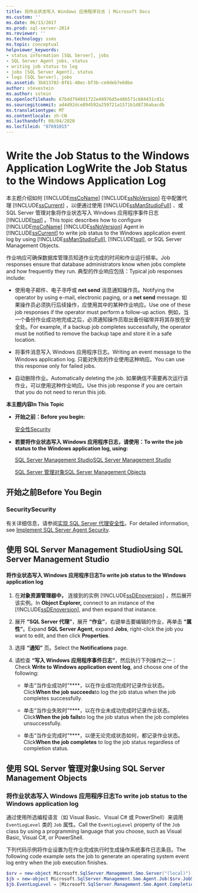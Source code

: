 ```yaml
---
title: 将作业状态写入 Windows 应用程序日志 | Microsoft Docs
ms.custom: ''
ms.date: 06/13/2017
ms.prod: sql-server-2014
ms.reviewer: ''
ms.technology: ssms
ms.topic: conceptual
helpviewer_keywords:
- status information [SQL Server], jobs
- SQL Server Agent jobs, status
- writing job status to log
- jobs [SQL Server Agent], status
- logs [SQL Server], jobs
ms.assetid: 3b813702-8f61-40ec-bf3b-ce9deb7e68be
author: stevestein
ms.author: sstein
ms.openlocfilehash: 67bdd7948d1722e49976d5e48b571c684431cd1c
ms.sourcegitcommit: ad4d92dce894592a259721a1571b1d8736abacdb
ms.translationtype: MT
ms.contentlocale: zh-CN
ms.lasthandoff: 08/04/2020
ms.locfileid: "87691015"
---
```

# <a name="write-the-job-status-to-the-windows-application-log"></a><span data-ttu-id="fe9f6-102">Write the Job Status to the Windows Application Log</span><span class="sxs-lookup"><span data-stu-id="fe9f6-102">Write the Job Status to the Windows Application Log</span></span>
  <span data-ttu-id="fe9f6-103">本主题介绍如何 [!INCLUDE[msCoName](../../includes/msconame-md.md)] [!INCLUDE[ssNoVersion](../../includes/ssnoversion-md.md)] 在中配置代理 [!INCLUDE[ssCurrent](../../includes/sscurrent-md.md)] ，以便通过使用 [!INCLUDE[ssManStudioFull](../../includes/ssmanstudiofull-md.md)] 、或 SQL Server 管理对象将作业状态写入 Windows 应用程序事件日志 [!INCLUDE[tsql](../../includes/tsql-md.md)] 。</span><span class="sxs-lookup"><span data-stu-id="fe9f6-103">This topic describes how to configure [!INCLUDE[msCoName](../../includes/msconame-md.md)] [!INCLUDE[ssNoVersion](../../includes/ssnoversion-md.md)] Agent in [!INCLUDE[ssCurrent](../../includes/sscurrent-md.md)] to write job status to the Windows application event log by using [!INCLUDE[ssManStudioFull](../../includes/ssmanstudiofull-md.md)], [!INCLUDE[tsql](../../includes/tsql-md.md)], or SQL Server Management Objects.</span></span>  
  
 <span data-ttu-id="fe9f6-104">作业响应可确保数据库管理员知道作业完成的时间和作业运行频率。</span><span class="sxs-lookup"><span data-stu-id="fe9f6-104">Job responses ensure that database administrators know when jobs complete and how frequently they run.</span></span> <span data-ttu-id="fe9f6-105">典型的作业响应包括：</span><span class="sxs-lookup"><span data-stu-id="fe9f6-105">Typical job responses include:</span></span>  
  
-   <span data-ttu-id="fe9f6-106">使用电子邮件、电子寻呼或 **net send** 消息通知操作员。</span><span class="sxs-lookup"><span data-stu-id="fe9f6-106">Notifying the operator by using e-mail, electronic paging, or a **net send** message.</span></span> <span data-ttu-id="fe9f6-107">如果操作员必须执行后续操作，应使用其中的某种作业响应。</span><span class="sxs-lookup"><span data-stu-id="fe9f6-107">Use one of these job responses if the operator must perform a follow-up action.</span></span> <span data-ttu-id="fe9f6-108">例如，当一个备份作业成功地完成之后，必须通知操作员取出备份磁带并将其存放在安全处。</span><span class="sxs-lookup"><span data-stu-id="fe9f6-108">For example, if a backup job completes successfully, the operator must be notified to remove the backup tape and store it in a safe location.</span></span>  
  
-   <span data-ttu-id="fe9f6-109">将事件消息写入 Windows 应用程序日志。</span><span class="sxs-lookup"><span data-stu-id="fe9f6-109">Writing an event message to the Windows application log.</span></span> <span data-ttu-id="fe9f6-110">只能对失败的作业使用这种响应。</span><span class="sxs-lookup"><span data-stu-id="fe9f6-110">You can use this response only for failed jobs.</span></span>  
  
-   <span data-ttu-id="fe9f6-111">自动删除作业。</span><span class="sxs-lookup"><span data-stu-id="fe9f6-111">Automatically deleting the job.</span></span> <span data-ttu-id="fe9f6-112">如果确信不需要再次运行该作业，可以使用这种作业响应。</span><span class="sxs-lookup"><span data-stu-id="fe9f6-112">Use this job response if you are certain that you do not need to rerun this job.</span></span>  
  
 <span data-ttu-id="fe9f6-113">**本主题内容**</span><span class="sxs-lookup"><span data-stu-id="fe9f6-113">**In This Topic**</span></span>  
  
-   <span data-ttu-id="fe9f6-114">**开始之前：**</span><span class="sxs-lookup"><span data-stu-id="fe9f6-114">**Before you begin:**</span></span>  
  
     [<span data-ttu-id="fe9f6-115">安全性</span><span class="sxs-lookup"><span data-stu-id="fe9f6-115">Security</span></span>](#Security)  
  
-   <span data-ttu-id="fe9f6-116">**若要将作业状态写入 Windows 应用程序日志，请使用：**</span><span class="sxs-lookup"><span data-stu-id="fe9f6-116">**To write the job status to the Windows application log, using:**</span></span>  
  
     [<span data-ttu-id="fe9f6-117">SQL Server Management Studio</span><span class="sxs-lookup"><span data-stu-id="fe9f6-117">SQL Server Management Studio</span></span>](#SSMS)  
  
     [<span data-ttu-id="fe9f6-118">SQL Server 管理对象</span><span class="sxs-lookup"><span data-stu-id="fe9f6-118">SQL Server Management Objects</span></span>](#SMO)  
  
##  <a name="before-you-begin"></a><a name="BeforeYouBegin"></a> <span data-ttu-id="fe9f6-119">开始之前</span><span class="sxs-lookup"><span data-stu-id="fe9f6-119">Before You Begin</span></span>  
  
###  <a name="security"></a><a name="Security"></a> <span data-ttu-id="fe9f6-120">Security</span><span class="sxs-lookup"><span data-stu-id="fe9f6-120">Security</span></span>  
 <span data-ttu-id="fe9f6-121">有关详细信息，请参阅[实现 SQL Server 代理安全性](implement-sql-server-agent-security.md)。</span><span class="sxs-lookup"><span data-stu-id="fe9f6-121">For detailed information, see [Implement SQL Server Agent Security](implement-sql-server-agent-security.md).</span></span>  
  
##  <a name="using-sql-server-management-studio"></a><a name="SSMS"></a> <span data-ttu-id="fe9f6-122">使用 SQL Server Management Studio</span><span class="sxs-lookup"><span data-stu-id="fe9f6-122">Using SQL Server Management Studio</span></span>  
  
#### <a name="to-write-job-status-to-the-windows-application-log"></a><span data-ttu-id="fe9f6-123">将作业状态写入 Windows 应用程序日志</span><span class="sxs-lookup"><span data-stu-id="fe9f6-123">To write job status to the Windows application log</span></span>  
  
1.  <span data-ttu-id="fe9f6-124">在**对象资源管理器中，** 连接到的实例 [!INCLUDE[ssDEnoversion](../../includes/ssdenoversion-md.md)] ，然后展开该实例。</span><span class="sxs-lookup"><span data-stu-id="fe9f6-124">In **Object Explorer,** connect to an instance of the [!INCLUDE[ssDEnoversion](../../includes/ssdenoversion-md.md)], and then expand that instance.</span></span>  
  
2.  <span data-ttu-id="fe9f6-125">展开 **“SQL Server 代理”**，展开 **“作业”**，右键单击要编辑的作业，再单击 **“属性”**。</span><span class="sxs-lookup"><span data-stu-id="fe9f6-125">Expand **SQL Server Agent**, expand **Jobs**, right-click the job you want to edit, and then click **Properties**.</span></span>  
  
3.  <span data-ttu-id="fe9f6-126">选择 **“通知”** 页。</span><span class="sxs-lookup"><span data-stu-id="fe9f6-126">Select the **Notifications** page.</span></span>  
  
4.  <span data-ttu-id="fe9f6-127">请检查 **“写入 Windows 应用程序事件日志”**，然后执行下列操作之一：</span><span class="sxs-lookup"><span data-stu-id="fe9f6-127">Check **Write to Windows application event log**, and choose one of the following:</span></span>  
  
    -   <span data-ttu-id="fe9f6-128">单击“当作业成功时”\*\*\*\*，以在作业成功完成时记录作业状态。</span><span class="sxs-lookup"><span data-stu-id="fe9f6-128">Click**When the job succeeds**to log the job status when the job completes successfully.</span></span>  
  
    -   <span data-ttu-id="fe9f6-129">单击“当作业失败时”\*\*\*\*，以在作业未成功完成时记录作业状态。</span><span class="sxs-lookup"><span data-stu-id="fe9f6-129">Click**When the job fails**to log the job status when the job completes unsuccessfully.</span></span>  
  
    -   <span data-ttu-id="fe9f6-130">单击“当作业完成时”\*\*\*\*，以便无论完成状态如何，都记录作业状态。</span><span class="sxs-lookup"><span data-stu-id="fe9f6-130">Click**When the job completes** to log the job status regardless of completion status.</span></span>  
  
##  <a name="using-sql-server-management-objects"></a><a name="SMO"></a><span data-ttu-id="fe9f6-131">使用 SQL Server 管理对象</span><span class="sxs-lookup"><span data-stu-id="fe9f6-131">Using SQL Server Management Objects</span></span>  

### <a name="to-write-job-status-to-the-windows-application-log"></a><span data-ttu-id="fe9f6-132">将作业状态写入 Windows 应用程序日志</span><span class="sxs-lookup"><span data-stu-id="fe9f6-132">To write job status to the Windows application log</span></span>
  
 <span data-ttu-id="fe9f6-133">通过使用所选编程语言（如 Visual Basic、Visual C# 或 PowerShell）来调用 `EventLogLevel` 类的 `Job` 属性。</span><span class="sxs-lookup"><span data-stu-id="fe9f6-133">Call the `EventLogLevel` property of the `Job` class by using a programming language that you choose, such as Visual Basic, Visual C#, or PowerShell.</span></span>  
  
 <span data-ttu-id="fe9f6-134">下列代码示例将作业设置为在作业完成执行时生成操作系统事件日志条目。</span><span class="sxs-lookup"><span data-stu-id="fe9f6-134">The following code example sets the job to generate an operating system event log entry when the job execution finishes.</span></span>  
  
```powershell
$srv = new-object Microsoft.SqlServer.Management.Smo.Server("(local)")  
$jb = new-object Microsoft.SqlServer.Management.Smo.Agent.Job($srv.JobServer, "Test Job")  
$jb.EventLogLevel = [Microsoft.SqlServer.Management.Smo.Agent.CompletionAction]::Always  
```  
